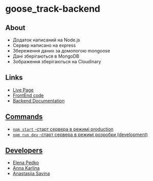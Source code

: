 # goose_track-backend

## About

<ul>
	<li>Додаток написаний на Node.js</li>
	<li>Сервер написано на express</li>
	<li>Збереження даних зa домопогою mongoose</li>
	<li>Дані зберігаються в MongoDB</li>
	<li>Зображення зберігаються на Cloudinary</li>
</ul>

## Links

<ul>
	<li><a href="https://elenaods.github.io/goose_track/">Live Page</li>
	<li><a href="https://github.com/ElenaOds/goose_track">FrontEnd code</li>
	<li><a href="https://goose-track-backend.onrender.com/api-docs/">Backend Documentation</li>
</ul>



## Commands

<ul>
	<li><code>npm start</code> -старт сервера в режимі production</li>
	<li><code>npm run dev</code> -старт сервера в режимі розробки (development)</li>

</ul>

## Developers

<ul>
	<li><a href="https://github.com/ElenaOds">Elena Pedko</li>
	<li><a href="https://github.com/KarlAnna">Anna Karlina</li>
	<li><a href="https://github.com/NastyonaSavina">Anastasiia Savina</li>
</ul>
